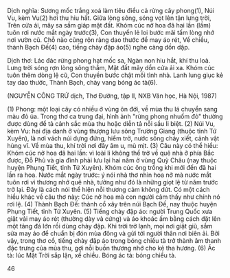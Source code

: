 Dịch nghĩa:
Sương mốc trắng xoá làm tiêu điều cả rừng
cây phong(1),
Núi Vu, kèm Vu(2) hơi thu hiu hắt.
Giữa lòng sông, sóng vọt lên tận lưng trời,
Trên cửa ải, mây sa sầm giáp mặt đất.
Khóm cúc nở hoa đã hai lần (lầm) tuôn rơi nước mắt
ngày trước(3),
Con thuyền lẻ loi bước mãi tấm lòng nhớ nơi vườn cũ.
Chỗ nào cũng rộn ràng dao thước để may áo rét,
Về chiều, thành Bạch Đế(4) cao, tiếng chày đập áo(5)
nghe càng dồn dập.

Dịch thơ:
Lác đác rừng phong hạt mốc sa,
Ngàn non hiu hắt, khí thu loà.
Lưng trời sóng rợn lòng sông thẳm,
Mặt đất mây dồn cửa ải xa.
Khóm cúc tuôn thêm dòng lệ cũ,
Con thuyền bước chật mối tình nhà.
Lanh lung giục kẻ tay dao thước,
Thành Bạch, chày vang bóng ác tà(6).

(NGUYỄN CÔNG TRỨ dịch,
Thơ Đường, tập II, NXB Văn học, Hà Nội, 1987)

(1) Phong: một loại cây có nhiều ở vùng ôn đới, về mùa thu lá chuyển sang màu đỏ úa. Trong thơ ca trung đại, hình ảnh "rừng phong nhuốm đỏ" thường được dùng để tả cảnh sắc mùa thu hoặc diễn tả nỗi sầu li biệt.
(2) Núi Vu, kèm Vu: hai địa danh ở vùng thượng lưu sông Trường Giang (thuộc tỉnh Tứ Xuyên), là nơi vách núi dựng đứng, hiểm trở, nước sông chảy xiết, cảnh vật hùng vĩ. Về mùa thu, khí trời nơi đây âm u, mù mịt.
(3) Câu này có thể hiểu: Khóm cúc nở hoa đã hai lần: vì loài li không thể trở về quê nhà ở phía Bắc được, Đỗ Phủ và gia đình phải lưu lại hai năm ở vùng Quỳ Châu (nay thuộc huyện Phụng Tiết, tỉnh Tứ Xuyên). Khóm cúc ông trồng khi mới đến đã hai lần ra hoa. Nước mắt ngày trước: ý nói nhà thơ nhìn hoa nở mà nước mắt tuôn rơi vì thương nhớ quê nhà, tưởng như đó là những giọt lệ từ năm trước trở lại. Đây là cách nói thể hiện nỗi thương cảm không dứt. Có một cách hiểu khác về câu thơ này: Cúc nở hoa mà con người cảm thấy như chính nó rơi lệ.
(4) Thành Bạch Đế: thành cổ xây trên núi Bạch Đế, nay thuộc huyện Phụng Tiết, tỉnh Tứ Xuyên.
(5) Tiếng chày đập áo: người Trung Quốc xưa giặt vải may áo rét (thường dày và cứng) và áo khoác ấm bằng cách đặt lên một tảng đá lớn rồi dùng chày đập. Khi trời trở lạnh, mọi nơi giặt giũ, sắm sửa may áo để chuẩn bị đón mùa đông và gửi tới người thân nơi biên ải. Bởi vậy, trong thơ cổ, tiếng chày đập áo trong bóng chiều tà trở thành âm thanh đặc trưng của mùa thu, gợi nỗi buồn thương nhớ cho kẻ tha hương.
(6) Ác tà: lúc Mặt Trời sắp lặn, xế chiều. Bóng ác tà: bóng chiều tà.

46